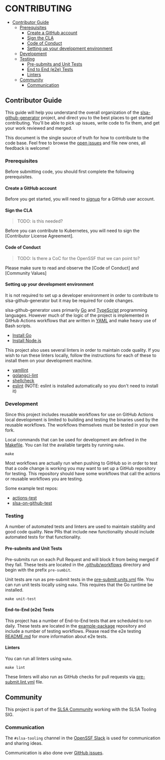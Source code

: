 # CONTRIBUTING

- [Contributor Guide](#contributor-guide)
  - [Prerequisites](#prerequisites)
    - [Create a GitHub account](#create-a-github-account)
    - [Sign the CLA](#sign-the-cla)
    - [Code of Conduct](#code-of-conduct)
    - [Setting up your development environment](#setting-up-your-development-environment)
  - [Development](#development)
  - [Testing](#testing)
    - [Pre-submits and Unit Tests](#pre-submits-and-unit-tests)
    - [End to End (e2e) Tests](#end-to-end-e2e-tests)
    - [Linters](#linters)
  - [Community](#community)
    - [Communication](#communication)

## Contributor Guide

This guide will help you understand the overall organization of the
[slsa-github-generator](https://github.com/slsa-framework/slsa-github-generator)
project, and direct you to the best places to get started contributing. You'll
be able to pick up issues, write code to fix them, and get your work reviewed
and merged.

This document is the single source of truth for how to contribute to the code
base. Feel free to browse the [open issues] and file new ones, all feedback
is welcome!

### Prerequisites

Before submitting code, you should first complete the following
prerequisites.

#### Create a GitHub account

Before you get started, you will need to [signup](http://github.com/signup) for a GitHub user account.

#### Sign the CLA

> TODO: is this needed?

Before you can contribute to Kubernetes, you will need to sign the
[Contributor License Agreement].

#### Code of Conduct

> TODO: Is there a CoC for the OpenSSF that we can point to?

Please make sure to read and observe the [Code of Conduct] and
[Community Values]

#### Setting up your development environment

It is not required to set up a developer environment in order to contribute to
slsa-github-generator but it may be required for code changes.

slsa-github-generator uses primarily [Go](https://go.dev/) and
[TypeScript](https://www.typescriptlang.org/) programming languages. However
much of the logic of the project is implemented in GitHub Actions workflows that
are written in [YAML](https://yaml.org/) and make heavy use of Bash scripts.

- [Install Go](https://go.dev/doc/install)
- [Install Node.js](https://nodejs.org/en/download/)

This project also uses several linters in order to maintain code quality. If you
wish to run these linters locally, follow the instructions for each of these to
install them on your development machine.

- [yamllint](https://yamllint.readthedocs.io/)
- [golangci-lint](https://golangci-lint.run/)
- [shellcheck](https://www.shellcheck.net/)
- [eslint](https://eslint.org/) (NOTE: eslint is installed automatically so you
  don't need to install it)

### Development

Since this project includes reusable workflows for use on GitHub Actions local
development is limited to building and testing the binaries used by the reusable
workflows. The workflows themselves must be tested in your own fork.

Local commands that can be used for development are defined in the
[Makefile](./Makefile). You can list the available targets by running `make`.

```
make
```

Most workflows are actually run when pushing to GitHub so in order to test that
a code change is working you may want to set up a GitHub repository for testing.
This repository should have some workflows that call the actions or reusable
workflows you are testing.

Some example test repos:

- [actions-test](https://github.com/ianlewis/actions-test/tree/main/.github/workflows)
- [slsa-on-github-test](https://github.com/laurentsimon/slsa-on-github-test/tree/main/.github/workflows)

### Testing

A number of automated tests and linters are used to maintain stability and
good code quality. New PRs that include new functionality should include
automated tests for that functionality.

#### Pre-submits and Unit Tests

Pre-submits run on each Pull Request and will block it from being merged if
they fail. These tests are located in the [.github/workflows](.github/workflows)
directory and begin with the prefix `pre-sumbit`.

Unit tests are run as pre-submit tests in the
[pre-submit.units.yml](.github/workflows/pre-submit.units.yml) file. You can run
unit tests locally using `make`. This requires that the Go runtime be installed.

```
make unit-test
```

#### End-to-End (e2e) Tests

This project has a number of End-to-End tests that are scheduled to run daily.
These tests are located in the
[example-package](https://github.com/slsa-framework/example-package/tree/main/.github/workflows)
repository and include a number of testing workflows. Please read the e2e
testing
[README.md](https://github.com/slsa-framework/example-package/blob/main/.github/workflows/README.md)
for more information about e2e tests.

#### Linters

You can run all linters using `make`.

```
make lint
```

These linters will also run as GitHub checks for pull requests via
[pre-submit.lint.yml](.github/workflows/pre-submit.lint.yml) file.

## Community

This project is part of the [SLSA Community](https://slsa.dev/community) working
with the SLSA Tooling SIG.

### Communication

The `#slsa-tooling` channel in the [OpenSSF Slack](https://slack.openssf.org/)
is used for communication and sharing ideas.

Communication is also done over
[GitHub issues](https://github.com/slsa-framework/slsa-github-generator/issues).

[open issues]: https://github.com/slsa-framework/slsa-github-generator/issues?q=is%3Aissue+is%3Aopen+label%3Atype%2Fdocumentation
